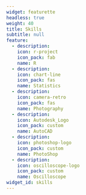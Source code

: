 ```yaml
---
widget: featurette
headless: true
weight: 40
title: Skills
subtitle: null
feature:
  - description: 
    icon: r-project
    icon_pack: fab
    name: R
  - description: 
    icon: chart-line
    icon_pack: fas
    name: Statistics
  - description: 
    icon: camera-retro
    icon_pack: fas
    name: Photography
  - description:
    icon: Autodesk_Logo
    icon_pack: custom
    name: AutoCAD
  - description: 
    icon: photoshop-logo
    icon_pack: custom
    name: PhotoShop
  - description: 
    icon: oscilloscope-logo
    icon_pack: custom
    name: Oscilloscope
widget_id: skills
---
```


